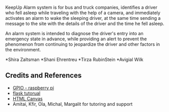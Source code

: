 KeepUp
Alarm system is for bus and truck companies, identifies a driver who fell asleep while traveling with the help of a camera,
and immediately activates an alarm to wake the sleeping driver, at the same time sending a message to the site 
with the details of the driver and the time he fell asleep.

An alarm system is intended to diagnose the driver's entry into an emergency state in advance, 
while providing an alert to prevent the phenomenon from continuing to jeopardize the driver and other factors in the environment.





*Shira Zaltsman
*Shani Ehrentreu
*Tirza RubinStein
*Avigial Wilk

## Credits and References
* [GPIO - raspberry pi](https://www.raspberrypi.org/documentation/usage/gpio/)
* [flask tutorual](https://blog.miguelgrinberg.com/post/the-flask-mega-tutorial-part-i-hello-world)
* [HTML Canvas](https://www.w3schools.com/graphics/canvas_intro.asp)
* Amitai, Kfir, Ola, Michal, Margalit for tutoring and support








